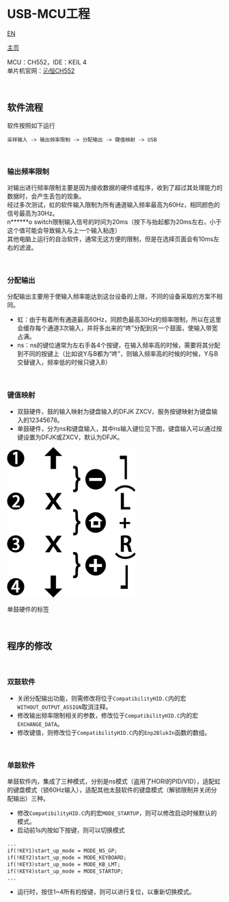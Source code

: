 # USB-MCU工程

[EN](./README_EN.md)  

[主页](../)  

MCU：CH552，IDE：KEIL 4  
单片机官网：[沁恒CH552](https://www.wch.cn/products/CH552.html)  

</br>

## 软件流程
软件按照如下运行  

```
采样输入 -> 输出频率限制 -> 分配输出 -> 键值映射 -> USB
```

</br>

### 输出频率限制
对输出进行频率限制主要是因为接收数据的硬件或程序，收到了超过其处理能力的数据时，会产生丢包的现象。  
经过多次测试，虹的软件输入限制为所有通道输入频率最高为60Hz，相同颜色的信号最高为30Hz。  
n******o switch限制输入信号的时间为20ms（按下与抬起都为20ms左右，小于这个值可能会导致输入与上一个输入粘连）  
其他电脑上运行的自治软件，通常无这方便的限制，但是在选择页面会有10ms左右的滤波。  

</br>

### 分配输出
分配输出主要用于使输入频率能达到这台设备的上限，不同的设备采取的方案不相同。
- 虹：由于有着所有通道最高60Hz，同颜色最高30Hz的频率限制，所以在这里会缓存每个通道3次输入，并将多出来的“咚”分配到另一个鼓面，使输入带宽占满。
- ns：ns的键位通常为左右手各4个按键，在输入频率高的时候，需要将其分配到不同的按键上（比如说Y与B都为“咚”，则输入频率高的时候的时候，Y与B交替键入，频率低的时候只键入B）

</br>

### 键值映射
- 双鼓硬件，鼓的输入映射为键盘输入的DFJK ZXCV，服务按键映射为键盘输入的12345678。
- 单鼓硬件，分为ns和键盘输入，其中ns输入键位见下图，键盘输入可以通过按键设置为DFJK或ZXCV，默认为DFJK。

![标签](./img/tag.png "标签")  

单鼓硬件的标签

</br>

## 程序的修改

</br>

### 双鼓软件

- 关闭分配输出功能，则需修改将位于`CompatibilityHID.C`内的宏`WITHOUT_OUTPUT_ASSIGN`取消注释。
- 修改输出频率限制相关的参数，修改位于`CompatibilityHID.C`内的宏`EXCHANGE_DATA`。
- 修改键值，则修改位于`CompatibilityHID.C`内的`Enp2BlukIn`函数的数组。

</br>

### 单鼓软件
单鼓软件内，集成了三种模式，分别是ns模式（盗用了HORI的PID/VID），适配虹的键盘模式（锁60Hz输入），适配其他太鼓软件的键盘模式（解锁限制并关闭分配输出）三种。  

- 修改`CompatibilityHID.C`内的宏`MODE_STARTUP`，则可以修改启动时候默认的模式。  
- 启动前1s内按如下按键，则可以切换模式
```
...
if(!KEY1)start_up_mode = MODE_NS_GP;
if(!KEY2)start_up_mode = MODE_KEYBOARD;
if(!KEY3)start_up_mode = MODE_KB_LMT;
if(!KEY4)start_up_mode = MODE_STARTUP;
...
```
- 运行时，按住1~4所有的按键，则可以进行复位，以重新切换模式。

